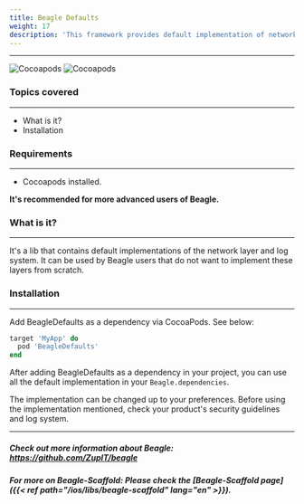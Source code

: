 ```yaml
---
title: Beagle Defaults
weight: 17
description: 'This framework provides default implementation of network client and logger. That implementation is easily embedded and used in your Beagle project.'
---
```


---

![Cocoapods](https://img.shields.io/cocoapods/v/BeagleDefaults?label=Beagle-Defaults)
![Cocoapods](https://img.shields.io/cocoapods/v/Beagle?label=Beagle)

### Topics covered
<hr>

* What is it?
* Installation

### Requirements
<hr>

* Cocoapods installed.

**It's recommended for more advanced users of Beagle.**

### What is it?
<hr>

It's a lib that contains default implementations of the network layer and log system. It can be used by Beagle users that do not want to implement these layers from scratch.


### Installation
<hr>

Add BeagleDefaults as a dependency via CocoaPods. See below: 

```ruby
target 'MyApp' do
  pod 'BeagleDefaults'
end
```

After adding BeagleDefaults as a dependency in your project, you can use all the default implementation in your `Beagle.dependencies`.

The implementation can be changed up to your preferences. 
Before using the implementation mentioned, check your product's security guidelines and log system.

<hr>

##### Check out more information about Beagle: https://github.com/ZupIT/beagle
##### For more on Beagle-Scaffold: Please check the [Beagle-Scaffold page]({{< ref path="/ios/libs/beagle-scaffold" lang="en" >}}).

